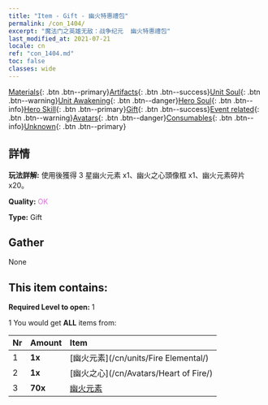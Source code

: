 ```yaml
---
title: "Item - Gift - 幽火特惠禮包"
permalink: /con_1404/
excerpt: "魔法门之英雄无敌：战争纪元  幽火特惠禮包"
last_modified_at: 2021-07-21
locale: cn
ref: "con_1404.md"
toc: false
classes: wide
---
```

 [Materials](/ItemsCN/){: .btn .btn--primary}[Artifacts](/ItemsCN/Artifacts/){: .btn .btn--success}[Unit Soul](/ItemsCN/UnitSoul/){: .btn .btn--warning}[Unit Awakening](/ItemsCN/UnitAwakening/){: .btn .btn--danger}[Hero Soul](/ItemsCN/HeroSoul/){: .btn .btn--info}[Hero Skill](/ItemsCN/HeroSkill/){: .btn .btn--primary}[Gift](/ItemsCN/Gift/){: .btn .btn--success}[Event related](/ItemsCN/Events/){: .btn .btn--warning}[Avatars](/ItemsCN/Avatars/){: .btn .btn--danger}[Consumables](/ItemsCN/Consumables/){: .btn .btn--info}[Unknown](/ItemsCN/Unknown/){: .btn .btn--primary}

## 詳情
 **玩法詳解:** 使用後獲得 3 星幽火元素 x1、幽火之心頭像框 x1、幽火元素碎片 x20。

 **Quality:** <span style="color: #DA70D6">OK</span>

 **Type:** Gift

## Gather

  None

## This item contains:

 **Required Level to open:** 1

 1 You would get **ALL** items  from:

  | Nr | Amount |     Item    |
  |:---|:-------|:------------|
  | 1 |  **1x** | [幽火元素](/cn/units/Fire Elemental/) |  | 
  | 2 |  **1x** | [幽火之心](/cn/Avatars/Heart of Fire/) |  | 
  | 3 |  **70x** | [幽火元素](/cn/Items/unt_265/) |  | 
